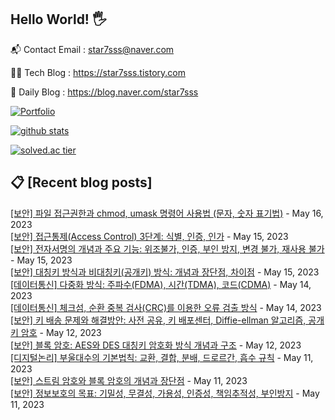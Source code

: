 ## Hello World! 🖐

📬 Contact Email : star7sss@naver.com

👨‍💻 Tech Blog : https://star7sss.tistory.com

🤪 Daily Blog : https://blog.naver.com/star7sss

[![Portfolio](https://img.shields.io/badge/Portfolio-%23000000.svg?style=for-the-badge&logo=firefox&logoColor=#FF7139)](https://fern-way-13f.notion.site/Jang-Thang-3b7b327981a2456c8ee5952eadb848b9)

[![github stats](https://github-readme-stats.vercel.app/api?username=jangThang&show_icons=true&hide_border=False)](https://star7sss.tistory.com)

[![solved.ac tier](http://mazassumnida.wtf/api/v2/generate_badge?boj=star7sss)](https://solved.ac/star7sss)

## 📋 [Recent blog posts]
[[보안] 파일 접근권한과 chmod, umask 명령어 사용법 (문자, 숫자 표기법)](https://star7sss.tistory.com/865) - May 16, 2023<br>
[[보안] 접근통제(Access Control) 3단계: 식별, 인증, 인가](https://star7sss.tistory.com/864) - May 15, 2023<br>
[[보안] 전자서명의 개념과 주요 기능: 위조불가, 인증, 부인 방지, 변경 불가, 재사용 불가](https://star7sss.tistory.com/863) - May 15, 2023<br>
[[보안] 대칭키 방식과 비대칭키(공개키) 방식: 개념과 장단점, 차이점](https://star7sss.tistory.com/862) - May 15, 2023<br>
[[데이터통신] 다중화 방식: 주파수(FDMA), 시간(TDMA), 코드(CDMA)](https://star7sss.tistory.com/861) - May 14, 2023<br>
[[데이터통신] 체크섬, 순환 중복 검사(CRC)를 이용한 오류 검출 방식](https://star7sss.tistory.com/860) - May 14, 2023<br>
[[보안] 키 배송 문제와 해결방안: 사전 공유, 키 배포센터, Diffie-ellman 알고리즘, 공개키 암호](https://star7sss.tistory.com/859) - May 12, 2023<br>
[[보안] 블록 암호: AES와 DES 대칭키 암호화 방식 개념과 구조](https://star7sss.tistory.com/858) - May 12, 2023<br>
[[디지털논리] 부울대수의 기본법칙: 교환, 결합, 분배, 드로르간, 흡수 규칙](https://star7sss.tistory.com/857) - May 11, 2023<br>
[[보안] 스트림 암호와 블록 암호의 개념과 장단점](https://star7sss.tistory.com/856) - May 11, 2023<br>
[[보안] 정보보호의 목표: 기밀성, 무결성, 가용성, 인증성, 책임추적성, 부인방지](https://star7sss.tistory.com/855) - May 11, 2023<br>
